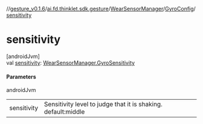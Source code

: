 //[gesture_v0.1.6](../../../../index.md)/[ai.fd.thinklet.sdk.gesture](../../index.md)/[WearSensorManager](../index.md)/[GyroConfig](index.md)/[sensitivity](sensitivity.md)

# sensitivity

[androidJvm]\
val [sensitivity](sensitivity.md): [WearSensorManager.GyroSensitivity](../-gyro-sensitivity/index.md)

#### Parameters

androidJvm

| | |
|---|---|
| sensitivity | Sensitivity level to judge that it is shaking. default:middle |
